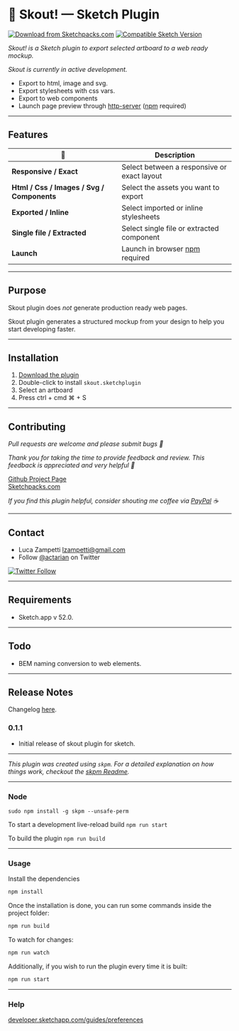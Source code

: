 # 💎 Skout! — Sketch Plugin

[![Download from Sketchpacks.com](https://badges.sketchpacks.com/plugins/com.circledev.skout/version.svg)](https://api.sketchpacks.com/v1/plugins/com.circledev.skout/download) 
[![Compatible Sketch Version](https://badges.sketchpacks.com/plugins/com.circledev.skout/compatibility.svg)](https://sketchpacks.com/circledev/skout)

*Skout! is a Sketch plugin to export selected artboard to a web ready mockup.*

*Skout is currently in active development.*

<!--
<a href="https://www.sketchapp.com"><img width="160" height="41" src="images/sketch-badge.png"></a>
<a href="http://bit.ly/SketchRunnerWebsite"><img width="160" height="41" src="http://sketchrunner.com/img/badge_blue.png"></a>
-->

* Export to html, image and svg.
* Export stylesheets with css vars.
* Export to web components
* Launch page preview through [http-server](https://www.npmjs.com/package/http-server) ([npm](https://nodejs.org) required)

___

## Features

| 💎 | Description |
| --- | --- |
| **Responsive / Exact** | Select between a responsive or exact layout |
| **Html / Css / Images / Svg / Components** | Select the assets you want to export |
| **Exported / Inline** | Select imported or inline stylesheets |
| **Single file / Extracted** | Select single file or extracted component |
| **Launch** | Launch in browser [npm](https://nodejs.org) required |

___

## Purpose

Skout plugin does _not_ generate production ready web pages. 

Skout plugin generates a structured mockup from your design to help you start developing faster.

___

## Installation

1. [Download the plugin](https://api.sketchpacks.com/v1/plugins/com.circledev.skout/download)
2. Double-click to install `skout.sketchplugin`
3. Select an artboard
4. Press ctrl + cmd ⌘ + S

___

## Contributing

*Pull requests are welcome and please submit bugs 🐞*

*Thank you for taking the time to provide feedback and review. This feedback is appreciated and very helpful 🌈*

[Github Project Page](https://github.com/actarian/skout)  
[Sketchpacks.com](https://api.sketchpacks.com/v1/plugins/com.circledev.skout/download)

*If you find this plugin helpful, consider shouting me coffee via [PayPal](https://www.paypal.me/dtw/5) ☕*

<!--
<a href="https://www.paypal.me/circledev/5">
	<img width="160" height="41" src="images/paypal-badge.png" >
</a>
-->
___

## Contact

* Luca Zampetti <lzampetti@gmail.com>
* Follow [@actarian](https://twitter.com/actarian) on Twitter

[![Twitter Follow](https://img.shields.io/twitter/follow/actarian.svg?style=social&label=Follow)]()

---
## Requirements

* Sketch.app v 52.0.
___

## Todo

* BEM naming conversion to web elements.
___

## Release Notes
Changelog [here](https://github.com/actarian/skout/blob/master/CHANGELOG.md).

### 0.1.1

* Initial release of skout plugin for sketch.

___


_This plugin was created using `skpm`. For a detailed explanation on how things work, checkout the [skpm Readme](https://github.com/skpm/skpm/blob/master/README.md)._
___
### Node

`sudo npm install -g skpm --unsafe-perm`

To start a development live-reload build
  `npm run start`

To build the plugin
  `npm run build`
___
### Usage

Install the dependencies

```bash
npm install
```

Once the installation is done, you can run some commands inside the project folder:

```bash
npm run build
```

To watch for changes:

```bash
npm run watch
```

Additionally, if you wish to run the plugin every time it is built:

```bash
npm run start
```
___
### Help

[developer.sketchapp.com/guides/preferences](https://developer.sketchapp.com/guides/preferences/)
